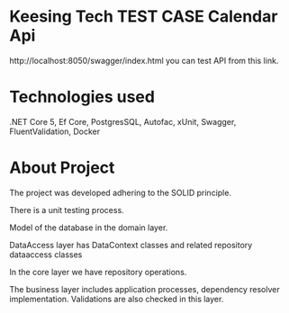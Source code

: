 # Keesing Tech TEST CASE Calendar Api

http://localhost:8050/swagger/index.html you can test API from this link.

# Technologies used
.NET Core 5, Ef Core, PostgresSQL, Autofac, xUnit, Swagger, FluentValidation, Docker

# About Project

The project was developed adhering to the SOLID principle.

There is a unit testing process.

Model of the database in the domain layer.

DataAccess layer has DataContext classes and related repository dataaccess classes

In the core layer we have repository operations.

The business layer includes application processes, dependency resolver implementation. Validations are also checked in this layer.
